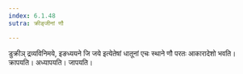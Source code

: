 ```yaml
---
index: 6.1.48
sutra: क्रीङ्जीनां णौ

---
```

डुक्रीञ् द्रव्यविनिमये, इङध्ययने जि जये इत्येतेषां धातूनां एचः स्थाने णौ परतः आकारादेशो भवति। क्रापयति। अध्यापयति। जापयति।